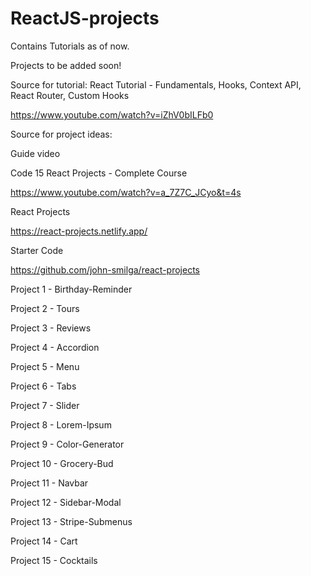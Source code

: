 # ReactJS-projects

Contains Tutorials as of now.

Projects to be added soon!

Source for tutorial:
React Tutorial - Fundamentals, Hooks, Context API, React Router, Custom Hooks

https://www.youtube.com/watch?v=iZhV0bILFb0

Source for project ideas:

Guide video

Code 15 React Projects - Complete Course

https://www.youtube.com/watch?v=a_7Z7C_JCyo&t=4s

React Projects

https://react-projects.netlify.app/

Starter Code

https://github.com/john-smilga/react-projects

Project  1 - Birthday-Reminder

Project  2 - Tours

Project  3 - Reviews

Project  4 - Accordion

Project  5 - Menu

Project  6 - Tabs

Project  7 - Slider

Project  8 - Lorem-Ipsum

Project  9 - Color-Generator

Project 10 - Grocery-Bud

Project 11 - Navbar

Project 12 - Sidebar-Modal

Project 13 - Stripe-Submenus

Project 14 - Cart

Project 15 - Cocktails
